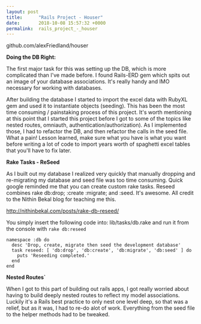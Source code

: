```yaml
---
layout: post
title:      "Rails Project - Houser"
date:       2018-10-08 15:57:32 +0000
permalink:  rails_project_-_houser
---
```


github.com/alexFriedland/houser


**Doing the DB Right:**  

The first major task for this was setting up the DB, which is more complicated than I've made before.  I found Rails-ERD gem which  spits out an image of your database associations. It's really handy and IMO necessary for working with databases.

After building the database I started to import the excel data with RubyXL gem and used it to instantiate objects (seeding).  This has been the most time consuming / painstaking process of this project.  It's worth mentioning at this point that I started this project before I got to some of the topics like nested routes, omniauth, authentication/authorization).  As I implemented those, I had to refactor the DB, and then refactor the calls in the seed file.  
What a pain!  Lesson learned, make sure what you have is what you want before writing a lot of code to import years worth of spaghetti excel tables that you'll have to fix later.


**Rake Tasks - ReSeed**

As I built out my database I realized very quickly that manually dropping and re-migrating my database and seed file was too time consuming.  Quick google reminded me that you can create custom rake tasks. Reseed combines rake db:drop; :create :migrate; and :seed.  It's awesome.  All credit to the Nithin Bekal blog for teaching me this.

 http://nithinbekal.com/posts/rake-db-reseed/
 
 You simply insert the following code into: lib/tasks/db.rake and run it from the console with `rake db:reseed`

```
namespace :db do
  desc 'Drop, create, migrate then seed the development database'
  task reseed: [ 'db:drop', 'db:create', 'db:migrate', 'db:seed' ] do
    puts 'Reseeding completed.'
  end
end
```


**Nested Routes`**

When I got to this part of building out rails apps, I got really worried about having to build deeply nested routes to reflect my model associations.  Luckily it's a Rails best practice to only nest one level deep, so that was a relief, but as it was, I had to re-do alot of work.  Everything from the seed file to the helper methods had to be tweaked.  



